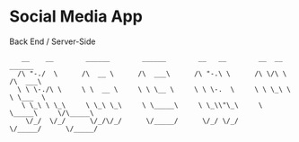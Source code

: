 # Social Media App

Back End / Server-Side

       __    __        ______        ______        __   __        __  __        ______
      /\ "-./  \      /\  __ \      /\  ___\      /\ "-.\ \      /\ \/\ \      /\  ___\
      \ \ \-./\ \     \ \  __ \     \ \ \__ \     \ \ \-.  \     \ \ \_\ \     \ \___  \
       \ \_\ \ \_\     \ \_\ \_\     \ \_____\     \ \_\\"\_\     \ \_____\     \/\_____\
        \/_/  \/_/      \/_/\/_/      \/_____/      \/_/ \/_/      \/_____/      \/_____/
